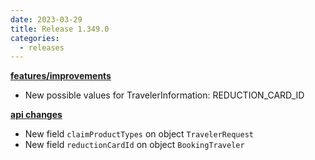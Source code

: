 ```yaml
---
date: 2023-03-29
title: Release 1.349.0
categories:
  - releases
---
```


**<u>features/improvements</u>**

- New possible values for TravelerInformation: REDUCTION_CARD_ID

**<u>api changes</u>**

- New field `claimProductTypes` on object `TravelerRequest`
- New field `reductionCardId` on object `BookingTraveler`
